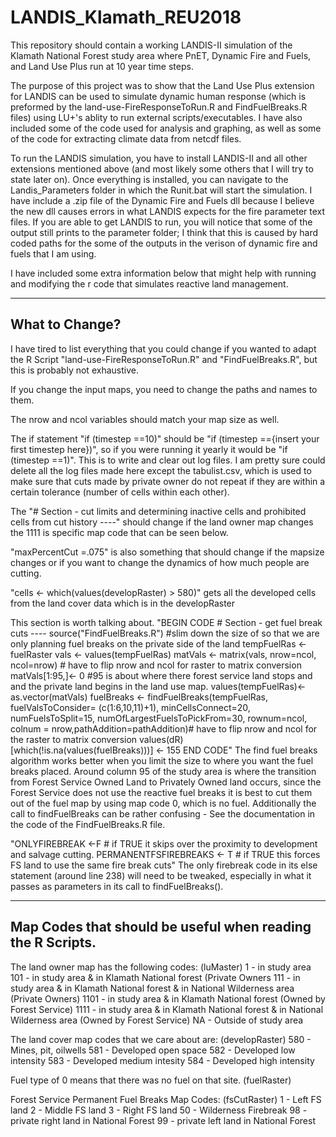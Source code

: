 # LANDIS_Klamath_REU2018
This repository should contain a working LANDIS-II simulation of the Klamath National Forest study area where PnET, Dynamic Fire and Fuels, and Land Use Plus run at 10 year time steps.

The purpose of this project was to show that the Land Use Plus extension for LANDIS can be used to simulate dynamic human response (which is preformed by the land-use-FireResponseToRun.R and FindFuelBreaks.R files) using LU+'s ablity to run external scripts/executables. I have also included some of the code used for analysis and graphing, as well as some of the code for extracting climate data from netcdf files.  

To run the LANDIS simulation, you have to install LANDIS-II and all other extensions mentioned above (and most likely some others that I will try to state later on). Once everything is installed, you can navigate to the Landis_Parameters folder in which the Runit.bat will start the simulation. I have include a .zip file of the Dynamic Fire and Fuels dll because I believe the new dll causes errors in what LANDIS expects for the fire parameter text files. If you are able to get LANDIS to run, you will notice that some of the output still prints to the parameter folder; I think that this is caused by hard coded paths for the some of the outputs in the verison of dynamic fire and fuels that I am using. 


I have included some extra information below that might help with running and modifying the r code that simulates reactive land management. 



-------------------------------------------------------------------
What to Change?
-------------------------------------------------------------------
I have tired to list everything that you could change if you wanted to adapt the R Script "land-use-FireResponseToRun.R" and "FindFuelBreaks.R", but this is probably not exhaustive. 

If you change the input maps, you need to change the paths and names to them. 


The nrow and ncol variables should match your map size as well. 


The if statement "if (timestep ==10)" should be "if (timestep =={insert your first timestep here})", so if you were running it yearly it would be "if (timestep ==1)". This is to write and clear out log files. I am pretty sure could delete all the log files made here except the tabulist.csv, which is used to make sure that cuts made by private owner do not repeat if they are within a certain tolerance (number of cells within each other). 


The "# Section - cut limits and determining inactive cells and prohibited cells from cut history ----" should change if the land owner map changes the 1111 is specific map code that can be seen below. 


"maxPercentCut =.075" is also something that should change if the mapsize changes or if you want to change the dynamics of how much people are cutting. 


"cells <- which(values(developRaster) > 580)" gets all the developed cells from the land cover data which is in the developRaster 


This section is worth talking about. 
"BEGIN CODE 
    # Section - get fuel break cuts ---- 
    source("FindFuelBreaks.R")
    #slim down the size of so that we are only planning fuel breaks on the private side of the land
    tempFuelRas <- fuelRaster
    vals <- values(tempFuelRas)
    matVals <- matrix(vals, nrow=ncol, ncol=nrow) # have to flip nrow and ncol for raster to matrix conversion 
    matVals[1:95,]<- 0 #95 is about where there forest service land stops and and the private land begins in the land use map. 
    values(tempFuelRas)<- as.vector(matVals)
    fuelBreaks <- findFuelBreaks(tempFuelRas, fuelValsToConsider= (c(1:6,10,11)+1), minCellsConnect=20, numFuelsToSplit=15, numOfLargestFuelsToPickFrom=30, rownum=ncol, colnum =  nrow,pathAddition=pathAddition)# have to flip nrow and ncol for the raster to matrix conversion
    values(dR)[which(!is.na(values(fuelBreaks)))] <- 155
END CODE"
The find fuel breaks algorithm works better when you limit the size to where you want the fuel breaks placed. Around column 95 of the study area is where the transition from Forest Service Owned Land to Privately Owned land occurs, since the Forest Service does not use the reactive fuel breaks it is best to cut them out of the fuel map by using map code 0, which is no fuel. Additionally the call to findFuelBreaks can be rather confusing - See the documentation in the code of the FindFuelBreaks.R file.  


"ONLYFIREBREAK <-F # if TRUE it skips over the proximity to development and salvage cutting. 
PERMANENTFSFIREBREAKS <- T # if TRUE this forces FS land to use the same  fire break cuts" 
The only firebreak code in its else statement (around line 238) will need to be tweaked, especially in what it passes as parameters in its call to findFuelBreaks(). 

------------------------------------------------------------------------
Map Codes that should be useful when reading the R Scripts. 
------------------------------------------------------------------------
The land owner map has the following codes:  (luMaster)
1	- in study area
101	- in study area & in Klamath National forest (Private Owners
111 	- in study area & in Klamath National forest & in National Wilderness area (Private Owners)
1101	- in study area & in Klamath National forest (Owned by Forest Service)
1111	- in study area & in Klamath National forest & in National Wilderness area (Owned by Forest Service)
NA 	- Outside of study area



The land cover map codes that we care about are:  (developRaster) 
580 	- Mines, pit, oilwells
581	- Developed open space
582	- Developed low intensity 
583	- Developed medium intesity 
584	- Developed high intensity


Fuel type of 0 means that there was no fuel on that site.  (fuelRaster)


Forest Service Permanent Fuel Breaks Map Codes:  (fsCutRaster) 
1 	- Left FS land 
2 	- Middle FS land
3 	- Right FS land 
50 	- Wilderness Firebreak 
98 	- private right land in National Forest
99	- private left land in National Forest 
